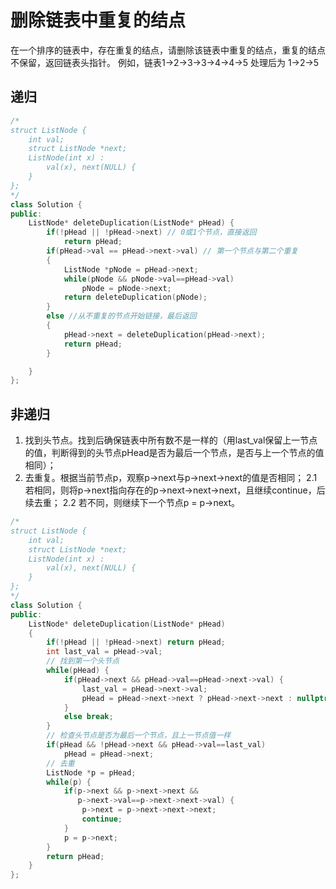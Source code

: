 # 删除链表中重复的结点

在一个排序的链表中，存在重复的结点，请删除该链表中重复的结点，重复的结点不保留，返回链表头指针。 例如，链表1->2->3->3->4->4->5 处理后为 1->2->5

## 递归

```cpp
/*
struct ListNode {
    int val;
    struct ListNode *next;
    ListNode(int x) :
        val(x), next(NULL) {
    }
};
*/
class Solution {
public:
    ListNode* deleteDuplication(ListNode* pHead) {
        if(!pHead || !pHead->next) // 0或1个节点，直接返回
            return pHead;
        if(pHead->val == pHead->next->val) // 第一个节点与第二个重复
        {
            ListNode *pNode = pHead->next;
            while(pNode && pNode->val==pHead->val)
                pNode = pNode->next;
            return deleteDuplication(pNode);
        }
        else //从不重复的节点开始链接，最后返回
        {
            pHead->next = deleteDuplication(pHead->next);
            return pHead;
        }

    }
};
```

## 非递归

1. 找到头节点。找到后确保链表中所有数不是一样的（用last_val保留上一节点的值，判断得到的头节点pHead是否为最后一个节点，是否与上一个节点的值相同）；  
2. 去重复。根据当前节点p，观察p->next与p->next->next的值是否相同；
    2.1 若相同，则将p->next指向存在的p->next->next->next，且继续continue，后续去重；
    2.2 若不同，则继续下一个节点p = p->next。

```cpp
/*
struct ListNode {
    int val;
    struct ListNode *next;
    ListNode(int x) :
        val(x), next(NULL) {
    }
};
*/
class Solution {
public:
    ListNode* deleteDuplication(ListNode* pHead)
    {
        if(!pHead || !pHead->next) return pHead;
        int last_val = pHead->val;
        // 找到第一个头节点
        while(pHead) {
            if(pHead->next && pHead->val==pHead->next->val) {
                last_val = pHead->next->val;
                pHead = pHead->next->next ? pHead->next->next : nullptr;
            }
            else break;
        }
        // 检查头节点是否为最后一个节点，且上一节点值一样
        if(pHead && !pHead->next && pHead->val==last_val)
            pHead = pHead->next;
        // 去重
        ListNode *p = pHead;
        while(p) {
            if(p->next && p->next->next &&
               p->next->val==p->next->next->val) {
                p->next = p->next->next->next;
                continue;
            }
            p = p->next;
        }
        return pHead;
    }
};
```
